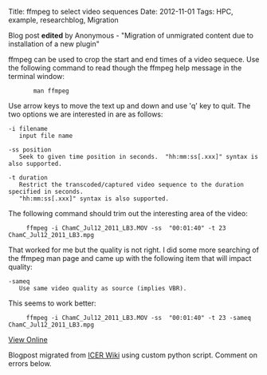 Title: ffmpeg to select video sequences
Date: 2012-11-01
Tags: HPC, example, researchblog, Migration

Blog post **edited** by Anonymous \- "Migration of unmigrated content due to
installation of a new plugin"

ffmpeg can be used to crop the start and end times of a video sequece. Use the
following command to read though the ffmpeg help message in the terminal
window:

    
    
           man ffmpeg
    

Use arrow keys to move the text up and down and use 'q' key to quit. The two
options we are interested in are as follows:

    
    
    
    -i filename
       input file name
    
    -ss position
       Seek to given time position in seconds.  "hh:mm:ss[.xxx]" syntax is also supported.
    
    -t duration
       Restrict the transcoded/captured video sequence to the duration specified in seconds.
       "hh:mm:ss[.xxx]" syntax is also supported.
    

The following command should trim out the interesting area of the video:

    
    
         ffmpeg -i ChamC_Jul12_2011_LB3.MOV -ss  "00:01:40" -t 23 ChamC_Jul12_2011_LB3.mpg
    

That worked for me but the quality is not right. I did some more searching of
the ffmpeg man page and came up with the following item that will impact
quality:

    
    
    -sameq
       Use same video quality as source (implies VBR).
    

This seems to work better:

    
    
         ffmpeg -i ChamC_Jul12_2011_LB3.MOV -ss  "00:01:40" -t 23 -sameq ChamC_Jul12_2011_LB3.mpg
    

[View
Online](https://wiki.hpcc.msu.edu/display/~colbrydi@msu.edu/2012/11/01/ffmpeg+to+select+video+sequences)

Blogpost migrated from [ICER Wiki](https://wiki.hpcc.msu.edu/display/~colbrydi@msu.edu/2012/11/01/ffmpeg+to+select+video+sequences) using custom python script. Comment on errors below.

